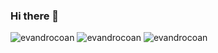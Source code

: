 ### Hi there 👋

<img src="https://komarev.com/ghpvc/?username=evandrocoan" alt="evandrocoan" />
<img src="https://github-readme-stats.vercel.app/api?username=evandrocoan&count_private=true&show_icons=true&include_all_commits=true" alt="evandrocoan" />
<img src="https://github-readme-stats.vercel.app/api/top-langs/?username=evandrocoan&count_private=true&show_icons=true" alt="evandrocoan" />
